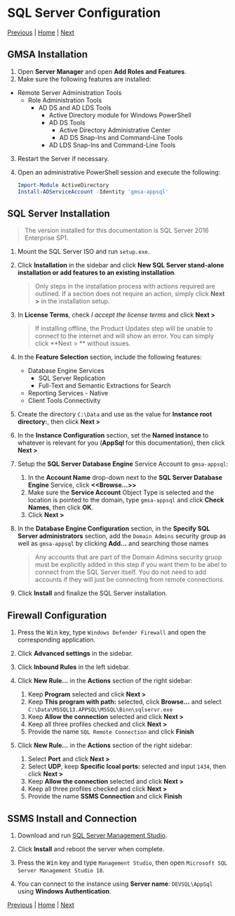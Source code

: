 # SQL Server Configuration

[Previous](./03-dns-and-group-policy-configuration.md) | [Home](./readme.md) | [Next](./05-build-server-configuration.md)

## GMSA Installation

1. Open **Server Manager** and open **Add Roles and Features**.
2. Make sure the following features are installed:

* Remote Server Administration Tools
    * Role Administration Tools
        * AD DS and AD LDS Tools
            * Active Directory module for Windows PowerShell
            * AD DS Tools
                * Active Directory Administrative Center
                * AD DS Snap-Ins and Command-Line Tools
            * AD LDS Snap-Ins and Command-Line Tools

3. Restart the Server if necessary.
4. Open an administrative PowerShell session and execute the following:

    ```PowerShell
    Import-Module ActiveDirectory
    Install-ADServiceAccount -Identity 'gmsa-appsql'
    ```

## SQL Server Installation

> The version installed for this documentation is SQL Server 2016 Enterprise SP1.

1. Mount the SQL Server ISO and run `setup.exe`.

2. Click **Installation** in the sidebar and click **New SQL Server stand-alone installation or add features to an existing installation**.

    > Only steps in the installation process with actions required are outlined. If a section does not require an action, simply click **Next >** in the installation setup.

3. In **License Terms**, check *I accept the license terms* and click **Next >**

    > If installing offline, the Product Updates step will be unable to connect to the internet and will show an error. You can simply click **Next > ** without issues.

4. In the **Feature Selection** section, include the following features:

    * Database Engine Services
        * SQL Server Replication
        * Full-Text and Semantic Extractions for Search
    * Reporting Services - Native
    * Client Tools Connectivity

5. Create the directory `C:\Data` and use as the value for **Instance root directory:**, then click **Next >**

6. In the **Instance Configuration** section, set the **Named instance** to whatever is relevant for you (**AppSql** for this documentation), then click **Next >**

7. Setup the **SQL Server Database Engine** Service Account to `gmsa-appsql`:

    1. In the **Account Name** drop-down next to the **SQL Server Database Engine** Service, click **<<Browse...>>**
    2. Make sure the **Service Account** Object Type is selected and the location is pointed to the domain, type `gmsa-appsql` and click **Check Names**, then click **OK**.
    3. Click **Next >**

8. In the **Database Engine Configuration** section, in the **Specify SQL Server administrators** section, add the `Domain Admins` security group as well as `gmsa-appsql` by clicking **Add...** and searching those names

    > Any accounts that are part of the Domain Admins security gruop must be explicitly added in this step if you want them to be abel to connect from the SQL Server itself. You do not need to add accounts if they will just be connecting from remote connections.

9. Click **Install** and finalize the SQL Server installation.

## Firewall Configuration

1. Press the <kbd>Win</kbd> key, type `Windows Defender Firewall` and open the corresponding application.

2. Click **Advanced settings** in the sidebar.

3. Click **Inbound Rules** in the left sidebar.

4. Click **New Rule...** in the **Actions** section of the right sidebar:

    1. Keep **Program** selected and click **Next >**
    2. Keep **This program with path:** selected, click **Browse...** and select `C:\Data\MSSQL13.APPSQL\MSSQL\Binn\sqlservr.exe`
    3. Keep **Allow the connection** selected and click **Next >**
    4. Keep all three profiles checked and click **Next >**
    5. Provide the name `SQL Remote Connection` and click **Finish**

5. Click **New Rule...** in the **Actions** section of the right sidebar:

    1. Select **Port** and click **Next >**
    2. Select **UDP**, keep **Specific lcoal ports:** selected and input `1434`, then click **Next >**
    3. Keep **Allow the connection** selected and click **Next >**
    4. Keep all three profiles checked and click **Next >**
    5. Provide the name **SSMS Connection** and click **Finish**

## SSMS Install and Connection

1. Download and run [SQL Server Management Studio](https://docs.microsoft.com/en-us/sql/ssms/download-sql-server-management-studio-ssms).

2. Click **Install** and reboot the server when complete.

3. Press the <kbd>Win</kbd> key and type `Management Studio`, then open `Microsoft SQL Server Management Studio 18`.

4. You can connect to the instance using **Server name**: `DEVSQL\AppSql` using **Windows Authentication**.

[Previous](./03-dns-and-group-policy-configuration.md) | [Home](./readme.md) | [Next](./05-build-server-configuration.md)